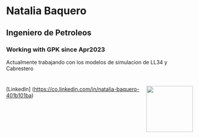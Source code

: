 # Natalia Baquero
## Ingeniero de Petroleos
### Working with GPK since Apr2023
Actualmente trabajando con los modelos de simulacion de LL34 y Cabrestero

# <img style="float: right;" src="https://static.licdn.com/aero-v1/sc/h/9c8pery4andzj6ohjkjp54ma2" width="125" height="125">

[LinkedIn] (https://co.linkedin.com/in/natalia-baquero-401b101ba)
